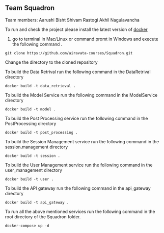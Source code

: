 ## Team Squadron

Team members: Aarushi Bisht Shivam Rastogi Akhil Nagulavancha

To run and check the project please install the latest version of [docker](https://www.docker.com/get-started)

1) go to terminal in Mac/Linux or command promt in Windows and execute the following command .

```
git clone https://github.com/airavata-courses/Squadron.git
```

Change the directory to the cloned repository 

To build the Data Retrival run the following command in the DataRetrival directory 

```
docker build -t data_retrieval .
```

To build the Model Service run the following command in the ModelService directory

```
docker build -t model .

```

To build the Post Processing service run the following command in the PostProcessing directory

```
docker build -t post_processing .
```


To build the Session Management service run the following command in the session.management directory

```
docker build -t session .

```

To build the User Management service run the following command in the user_management directory

```
docker build -t user .

```

To build the API gateway run the following command in the api_gateway directory

```
docker build -t api_gateway .

```

To run all the above mentioned services run the following command in the root directory of the Squadron folder. 
```
docker-compose up -d

```


